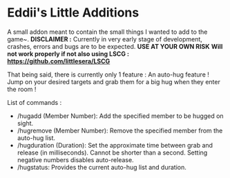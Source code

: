 # Eddii's Little Additions
A small addon meant to contain the small things I wanted to add to the game~.
**DISCLAIMER :** Currently in very early stage of development, crashes, errors and bugs are to be expected. **USE AT YOUR OWN RISK**
**Will not work properly if not also using LSCG : https://github.com/littlesera/LSCG**

That being said, there is currently only 1 feature : An auto-hug feature !
Jump on your desired targets and grab them for a big hug when they enter the room !

List of commands :
- /hugadd (Member Number): Add the specified member to be hugged on sight.
- /hugremove (Member Number): Remove the specified member from the auto-hug list.
- /hugduration (Duration): Set the approximate time between grab and release (in milliseconds). Cannot be shorter than a second. Setting negative numbers disables auto-release.
- /hugstatus: Provides the current auto-hug list and duration.
